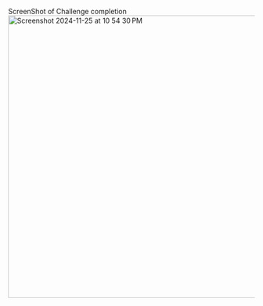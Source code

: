 ScreenShot of Challenge completion
<img width="576" alt="Screenshot 2024-11-25 at 10 54 30 PM" src="https://github.com/user-attachments/assets/3435e3be-00fd-4cf8-a56c-7931be51934a">

